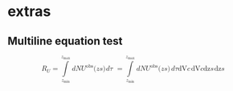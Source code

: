 # extras

## Multiline equation test

<script src="https://polyfill.io/v3/polyfill.min.js?features=es6"></script>
<script id="MathJax-script" async src="https://cdn.jsdelivr.net/npm/mathjax@3/es5/tex-mml-chtml.js"></script>
<p>
  <math display="block">
    <mrow>
      <msub>
        <mi mathvariant="script">R</mi>
        <mi>U</mi>
      </msub>
      <mo>=</mo>
      <munderover>
        <mo>&int;</mo>
        <msub>
          <mi>z</mi>
          <mi>min</mi>
        </msub>
        <msub>
          <mi>z</mi>
          <mi>max</mi>
        </msub>
      </munderover>
      <mfrac>
        <mi>d</mi>
        <mi>N</mi>
        <msup>
          <mi>U</mi>
          <mi>obs</mi>
        </msup>
        <mo stretchy="false">(</mo>
        <mi>z</mi>
        <mi>s</mi>
        <mo stretchy="false">)</mo>
      </mfrac>
      <mi>d</mi>
      <mi>&tau;</mi>
    </mrow>
    <mtext>&#xa0;</mtext> <!-- This is a non-breaking space -->
    <mrow>
      <mo>=</mo>
      <munderover>
        <mo>&int;</mo>
        <msub>
          <mi>z</mi>
          <mi>min</mi>
        </msub>
        <msub>
          <mi>z</mi>
          <mi>max</mi>
        </msub>
      </munderover>
      <mfrac>
        <mi>d</mi>
        <mi>N</mi>
        <msup>
          <mi>U</mi>
          <mi>obs</mi>
        </msup>
        <mo stretchy="false">(</mo>
        <mi>z</mi>
        <mi>s</mi>
        <mo stretchy="false">)</mo>
      </mfrac>
      <mfrac>
        <mi>d</mi>
        <mi>&tau;</mi>
        <mi>dV</mi>
        <mi>c</mi>
      </mfrac>
      <mfrac>
        <mi>dV</mi>
        <mi>c</mi>
        <mi>dz</mi>
        <mi>s</mi>
      </mfrac>
      <mi>dz</mi>
      <mi>s</mi>
    </mrow>
    <mtext>&#xa0;</mtext> <!-- This is a non-breaking space -->
  </math>
</p>



